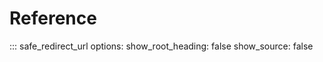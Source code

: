 # Reference

::: safe_redirect_url
    options:
      show_root_heading: false
      show_source: false
